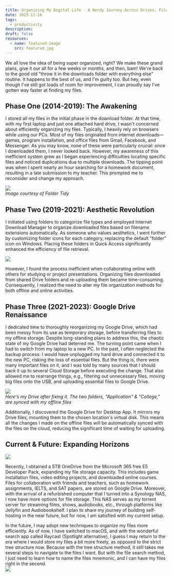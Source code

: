 ```yaml
---
title: Organizing My Digital Life - A Nerdy Journey Across Drives, File Management
date: 2023-11-16
tags:
  - productivity
description: 
draft: false
resources:
  - name: featured-image
    src: featured.jpg
---
```


We all love the idea of being super organized, right? We make these grand plans, give it our all for a few weeks or months, and then, bam! We're back to the good old "throw it in the downloads folder with everything else" routine. It happens to the best of us, and I'm guilty too. But hey, even though I've still got loads of room for improvement, I can proudly say I've gotten way faster at finding my files.

## Phase One (2014-2019): The Awakening

I stored all my files in the initial phase in the download folder. At that time, with my first laptop and just one attached hard drive, I wasn't concerned about efficiently organizing my files. Typically, I heavily rely on browsers while using our PCs. Most of my files originated from internet downloads—games, program installation, and office files from Gmail, Facebook, and Messenger. As you may know, none of these were particularly crucial: once I downloaded them, I never looked back. However, my awareness of this inefficient system grew as I began experiencing difficulties locating specific files and noticed duplications due to multiple downloads. The tipping point was when I spent nearly an hour searching for a homework document, resulting in a late submission to my teacher. This prompted me to reconsider and change my approach.

![](https://i.imgur.com/XaQX0il.png)  
_Image courtesy of Folder Tidy_

## Phase Two (2019-2021): Aesthetic Revolution

I initiated using folders to categorize file types and employed Internet Download Manager to organize downloaded files based on filename extensions automatically. As someone who values aesthetics, I went further by customizing folder icons for each category, replacing the default "folder" icon on Windows. Placing these folders in Quick Access significantly enhanced the efficiency of file retrieval.

![](https://i.imgur.com/3YScNwK.png)

However, I found the process inefficient when collaborating online with others for studying or project presentations. Organizing files downloaded from shared Drive folders and re-uploading them became time-consuming. Consequently, I realized the need to alter my file organization methods for both offline and online activities.

## Phase Three (2021-2023): Google Drive Renaissance

I dedicated time to thoroughly reorganizing my Google Drive, which had been messy from its use as temporary storage, before transferring files to my offline storage. Despite long-standing plans to address this, the chaotic state of my Google Drive had deterred me. The turning point came when I had to switch from my laptop to a new PC. In the past, I often neglected the backup process: I would have unplugged my hard drive and connected it to the new PC, risking the loss of essential files. But the thing is, there were many important files on it, and I was told by many sources that I should back it up to several Cloud Storage before executing the change. That also allowed me to rearrange things, e.g., filtering out unnecessary files, moving big files onto the USB, and uploading essential files to Google Drive.

![](https://i.imgur.com/snkKX7A.png)  
_Here's my Drive after fixing it. The two folders, "Application" & "College," are synced with my offline files_

Additionally, I discovered the Google Drive for Desktop App. It mirrors my Drive files, mounting them to the chosen location's virtual disk. This means all the changes I made on the offline files will be automatically synced with the files on the cloud, reducing the significant time of waiting for uploading.

## Current & Future: Expanding Horizons

![](https://i.imgur.com/akPrPPw.png)

Recently, I obtained a 5TB OneDrive from the Microsoft 365 free E5 Developer Pack, expanding my file storage capacity. This includes game installation files, video editing projects, and downloaded online courses. Files for collaboration with friends and teachers, such as homework assignments, IELTS, and SAT papers, are stored on Google Drive. Moreover, with the arrival of a refurbished computer that I turned into a Synology NAS, I now have more options for file storage. This NAS serves as my torrent server for streaming films, shows, audiobooks, etc., through platforms like Jellyfin and Audiobookshelf. I plan to share my journey of building self-hosting in the near future, but for now, I am satisfied with my current setup.

In the future, I may adopt new techniques to organize my files more efficiently. As of now, I have switched to macOS, and with the wonderful search app called Raycast (Spotlight alternative), I guess I may return to the era where I would store my files a bit more freely, as opposed to the strict tree structure now. Because with the tree structure method, it still takes me several steps to navigate to the files I want. But with the file search method, I just need to learn how to name the files mnemonic, and I can have my files right in the second.  
![](https://i.imgur.com/IkP40NJ.png)